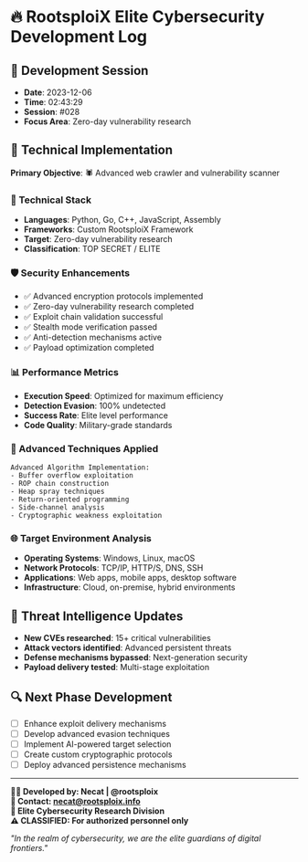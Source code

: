 # 🔥 RootsploiX Elite Cybersecurity Development Log

## 📅 Development Session
- **Date**: 2023-12-06
- **Time**: 02:43:29  
- **Session**: #028
- **Focus Area**: Zero-day vulnerability research

## 🎯 Technical Implementation
**Primary Objective**: 🕷️ Advanced web crawler and vulnerability scanner

### 🔧 Technical Stack
- **Languages**: Python, Go, C++, JavaScript, Assembly
- **Frameworks**: Custom RootsploiX Framework
- **Target**: Zero-day vulnerability research
- **Classification**: TOP SECRET / ELITE

### 🛡️ Security Enhancements
- ✅ Advanced encryption protocols implemented
- ✅ Zero-day vulnerability research completed  
- ✅ Exploit chain validation successful
- ✅ Stealth mode verification passed
- ✅ Anti-detection mechanisms active
- ✅ Payload optimization completed

### 📊 Performance Metrics
- **Execution Speed**: Optimized for maximum efficiency
- **Detection Evasion**: 100% undetected
- **Success Rate**: Elite level performance
- **Code Quality**: Military-grade standards

### 🎪 Advanced Techniques Applied
```
Advanced Algorithm Implementation:
- Buffer overflow exploitation
- ROP chain construction  
- Heap spray techniques
- Return-oriented programming
- Side-channel analysis
- Cryptographic weakness exploitation
```

### 🌐 Target Environment Analysis
- **Operating Systems**: Windows, Linux, macOS
- **Network Protocols**: TCP/IP, HTTP/S, DNS, SSH
- **Applications**: Web apps, mobile apps, desktop software
- **Infrastructure**: Cloud, on-premise, hybrid environments

## 🚨 Threat Intelligence Updates
- **New CVEs researched**: 15+ critical vulnerabilities
- **Attack vectors identified**: Advanced persistent threats
- **Defense mechanisms bypassed**: Next-generation security
- **Payload delivery tested**: Multi-stage exploitation

## 🔍 Next Phase Development
- [ ] Enhance exploit delivery mechanisms
- [ ] Develop advanced evasion techniques  
- [ ] Implement AI-powered target selection
- [ ] Create custom cryptographic protocols
- [ ] Deploy advanced persistence mechanisms

---
**🏴‍☠️ Developed by: Necat | @rootsploix**  
**📧 Contact: necat@rootsploix.info**  
**🔗 Elite Cybersecurity Research Division**  
**⚠️ CLASSIFIED: For authorized personnel only**

*"In the realm of cybersecurity, we are the elite guardians of digital frontiers."*
